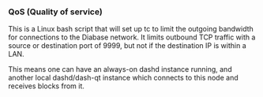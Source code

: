 ### QoS (Quality of service) ###

This is a Linux bash script that will set up tc to limit the outgoing bandwidth for connections to the Diabase network. It limits outbound TCP traffic with a source or destination port of 9999, but not if the destination IP is within a LAN.

This means one can have an always-on dashd instance running, and another local dashd/dash-qt instance which connects to this node and receives blocks from it.
